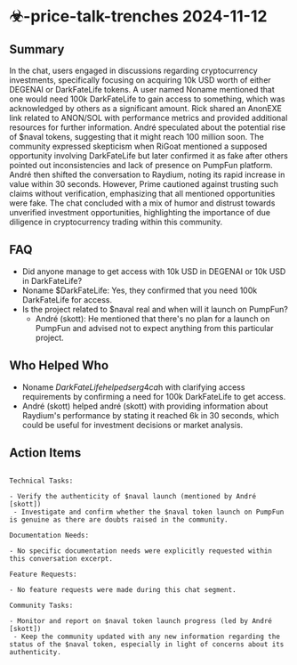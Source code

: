 # ☣-price-talk-trenches 2024-11-12

## Summary
 In the chat, users engaged in discussions regarding cryptocurrency investments, specifically focusing on acquiring 10k USD worth of either DEGENAI or DarkFateLife tokens. A user named Noname mentioned that one would need 100k DarkFateLife to gain access to something, which was acknowledged by others as a significant amount. Rick shared an AnonEXE link related to ANON/SOL with performance metrics and provided additional resources for further information. André speculated about the potential rise of $naval tokens, suggesting that it might reach 100 million soon. The community expressed skepticism when RiGoat mentioned a supposed opportunity involving DarkFateLife but later confirmed it as fake after others pointed out inconsistencies and lack of presence on PumpFun platform. André then shifted the conversation to Raydium, noting its rapid increase in value within 30 seconds. However, Prime cautioned against trusting such claims without verification, emphasizing that all mentioned opportunities were fake. The chat concluded with a mix of humor and distrust towards unverified investment opportunities, highlighting the importance of due diligence in cryptocurrency trading within this community.

## FAQ
 - Did anyone manage to get access with 10k USD in DEGENAI or 10k USD in DarkFateLife?
  - Noname $DarkFateLife: Yes, they confirmed that you need 100k DarkFateLife for access.
- Is the project related to $naval real and when will it launch on PumpFun?
  - André (skott): He mentioned that there's no plan for a launch on PumpFun and advised not to expect anything from this particular project.

## Who Helped Who
 - Noname $DarkFateLife helped serg4ca$h with clarifying access requirements by confirming a need for 100k DarkFateLife to get access.
- André (skott) helped andré (skott) with providing information about Raydium's performance by stating it reached 6k in 30 seconds, which could be useful for investment decisions or market analysis.

## Action Items
 ```

Technical Tasks:

- Verify the authenticity of $naval launch (mentioned by André [skott])
  - Investigate and confirm whether the $naval token launch on PumpFun is genuine as there are doubts raised in the community.

Documentation Needs:

- No specific documentation needs were explicitly requested within this conversation excerpt.

Feature Requests:

- No feature requests were made during this chat segment.

Community Tasks:

- Monitor and report on $naval token launch progress (led by André [skott])
  - Keep the community updated with any new information regarding the status of the $naval token, especially in light of concerns about its authenticity.
```

